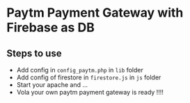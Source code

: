 # Paytm Payment Gateway with Firebase as DB

## Steps to use 

 -  Add config in `config_paytm.php` in `lib` folder
 -  Add config of firestore in `firestore.js` in `js` folder
 -  Start your apache and ...
 -  Vola your own paytm payment gateway is ready !!!!